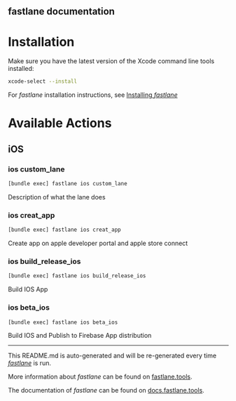fastlane documentation
----

# Installation

Make sure you have the latest version of the Xcode command line tools installed:

```sh
xcode-select --install
```

For _fastlane_ installation instructions, see [Installing _fastlane_](https://docs.fastlane.tools/#installing-fastlane)

# Available Actions

## iOS

### ios custom_lane

```sh
[bundle exec] fastlane ios custom_lane
```

Description of what the lane does

### ios creat_app

```sh
[bundle exec] fastlane ios creat_app
```

Create app on apple developer portal and apple store connect

### ios build_release_ios

```sh
[bundle exec] fastlane ios build_release_ios
```

Build IOS App

### ios beta_ios

```sh
[bundle exec] fastlane ios beta_ios
```

Build IOS and Publish to Firebase App distribution

----

This README.md is auto-generated and will be re-generated every time [_fastlane_](https://fastlane.tools) is run.

More information about _fastlane_ can be found on [fastlane.tools](https://fastlane.tools).

The documentation of _fastlane_ can be found on [docs.fastlane.tools](https://docs.fastlane.tools).
